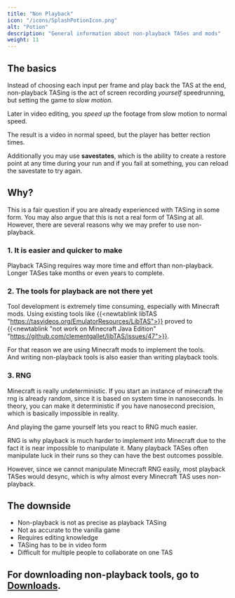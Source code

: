 ```yaml
---
title: "Non Playback"
icon: "/icons/SplashPotionIcon.png"
alt: "Potion"
description: "General information about non-playback TASes and mods"
weight: 11
---
```


## The basics

Instead of choosing each input per frame and play back the TAS at the end, non-playback TASing is the act of screen recording *yourself* speedrunning, but setting the game to *slow motion*.

Later in video editing, you _speed up_ the footage from slow motion to normal speed.

The result is a video in normal speed, but the player has better rection times.

Additionally you may use **savestates**, which is the ability to create a restore point at any time during your run and if you fail at something, you can reload the savestate to try again.

## Why?

This is a fair question if you are already experienced with TASing in some form. You may also argue that this is not a real form of TASing at all. However, there are several reasons why we may prefer to use non-playback.

### 1. It is easier and quicker to make

Playback TASing requires way more time and effort than non-playback. Longer TASes take months or even years to complete.

### 2. The tools for playback are not there yet

Tool development is extremely time consuming, especially with Minecraft mods. Using existing tools like {{<newtablink libTAS "https://tasvideos.org/EmulatorResources/LibTAS">}} proved to {{<newtablink "not work on Minecraft Java Edition" "https://github.com/clementgallet/libTAS/issues/47">}}.

For that reason we are using Minecraft mods to implement the tools.  
And writing non-playback tools is also easier than writing playback tools.

### 3. RNG

Minecraft is really undeterministic. If you start an instance of minecraft the rng is already random, since it is based on system time in nanoseconds. In theory, you can make it deterministic if you have nanosecond precision, which is basically impossible in reality.

And playing the game yourself lets you react to RNG much easier.

RNG is why playback is much harder to implement into Minecraft due to the fact it is near impossible to manipulate it. Many playback TASes often manipulate luck in their runs so they can have the best outcomes possible.

However, since we cannot manipulate Minecraft RNG easily, most playback TASes would desync, which is why almost every Minecraft TAS uses non-playback.

## The downside

*   Non-playback is not as precise as playback TASing
*   Not as accurate to the vanilla game
*   Requires editing knowledge
*   TASing has to be in video form
*   Difficult for multiple people to collaborate on one TAS

## For downloading non-playback tools, go to [Downloads](/downloads/).
